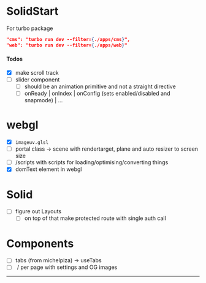 # SolidStart

For turbo package

```json
"cms": "turbo run dev --filter={./apps/cms}",
"web": "turbo run dev --filter={./apps/web}"
```

#### Todos

- [x] make scroll track
- [ ] slider component
  - [ ] should be an animation primitive and not a straight directive
  - [ ] onReady | onIndex | onConfig (sets enabled/disabled and snapmode) | ...

# webgl

- [x] `imageuv.glsl`
- [ ] portal class -> scene with rendertarget, plane and auto resizer to screen size
- [ ] /scripts with scripts for loading/optimising/converting things
- [x] domText element in webgl

# Solid

- [ ] figure out Layouts
  - [ ] on top of that make protected route with single auth call

# Components

- [ ] tabs (from michelpiza) -> useTabs
- [ ] <Meta> / per page with settings and OG images

---
